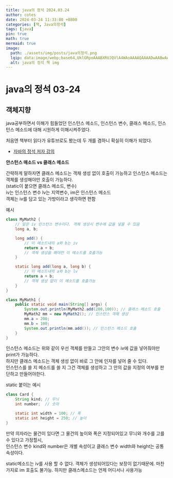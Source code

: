 ```yaml
---
title: java의 정석 2024.03.24
author: cotes
date: 2024-03-24 11:33:00 +0800
categories: [책, Java의정석]
tags: [java]
pin: true
math: true
mermaid: true
image:
  path: ./assets/img/posts/java의정석.png
  lqip: data:image/webp;base64,UklGRpoAAABXRUJQVlA4WAoAAAAQAAAADwAABwAAQUxQSDIAAAARL0AmbZurmr57yyIiqE8oiG0bejIYEQTgqiDA9vqnsUSI6H+oAERp2HZ65qP/VIAWAFZQOCBCAAAA8AEAnQEqEAAIAAVAfCWkAALp8sF8rgRgAP7o9FDvMCkMde9PK7euH5M1m6VWoDXf2FkP3BqV0ZYbO6NA/VFIAAAA
  alt: java의 정석 책 img
---
```


# java의 정석 03-24

## 객체지향

java공부하면서 이해가 힘들었던 인스턴스 메소드, 인스턴스 변수, 클래스 메소드, 인스턴스 메소드에 대해 시원하게 이해시켜주었다.  

처음엔 책부터 읽다가 유튜브로도 봤는데 두 개를 겸하니 확실히 이해가 되었다.

 - [자바의 정석 저자 강의](https://youtu.be/Fl4TzjPKAMU?feature=shared)
 

**안스턴스 매소드 vs 클래스 메소드**

간략하게 말하자면 클래스 메소드는 객채 생성 없이 호출이 가능하고 인스턴스 메소드는 객체를 생성해야만 호출이 가능하다.  
(static이 붙으면 클래스 메소드, 변수)  
iv는 인스턴스 변수 lv는 지역변수, im은 인스턴스 메소드  
객체는 iv를 담고 있는 가방이라고 생각하면 편함

예시
```java
class MyMath2 {
    // 밑은 iv 인스턴스 변수이다. 객체 생성시 변수에 값을 넣을 수 있음 
    long a, b;

    long add() {
        // 이 메소드내의 a와 b는 iv 
        return a + b;
        // 객체 생성을 해야만 이 메소드를 호출가능
    }

    static long add(long a, long b) {
        // 이 메소드내의 a와 b는 lv
        return a + b;
        // 객체 생성 없이 이 메소드를 호출가능
    }
}

class MyMath1 {
    public static void main(String[] args) {
        System.out.println(MyMath2.add(200,100)); // 클래스 메소드 호출
        MyMath2 mm = new MyMath2(); // 인스턴스 객체 생성
        mm.a = 200;
        mm.b = 100;
        System.out.println(mm.add()); // 인스턴스 메소드 호출
    }
}
```

인스턴스 메소드는 위와 같이 우선 객체를 만들고 그안의 변수 iv에 값을 넣어줘야만 print가 가능하다.  
하지만 클래스 메소드는 객체 생성 없이 바로 그 안에 인자를 넣어 줄 수 있다.  
인스턴스를 쓸 지 메소드를 쓸 지 그건 객체를 생성하고 그 안의 값을 지정의 여부를 판단하고 만들어야한다.  

static 붙이는 예시

```java 
class Card {
    String kind; // 무늬
    int number;  // 숫자

    static int width = 100; // 폭
    static int height = 250; // 높이
}
```
만약 의자라는 물건이 있다면 그 물건의 높이와 폭은 지정되어있고 무늬와 개수를 고를 수 있다고 가정할시,   
인스턴스 변수 kind와 number은 개별 속성이고 클래스 변수 width와 height는 공통속성이다.

static메소드는 iv를 사용 할 수 없다. 객체가 생성되어있다는 보장이 없기때문에. 마찬가지로 im 호출도 불가능. 하지만 클래스메소드는 언제 어디서나 사용가능 